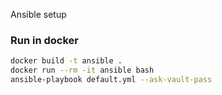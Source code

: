 Ansible setup

### Run in docker

```sh
docker build -t ansible .
docker run --rm -it ansible bash
ansible-playbook default.yml --ask-vault-pass
```
